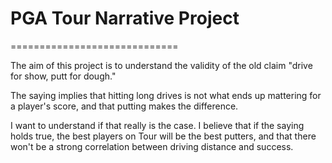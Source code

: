 # PGA Tour Narrative Project

=============================

The aim of this project is to understand the validity of the old claim "drive for show, putt for dough."

The saying implies that hitting long drives is not what ends up mattering for a player's score, and that putting makes the difference.

I want to understand if that really is the case. I believe that if the saying holds true, the best players on Tour will be the best putters,
and that there won't be a strong correlation between driving distance and success.